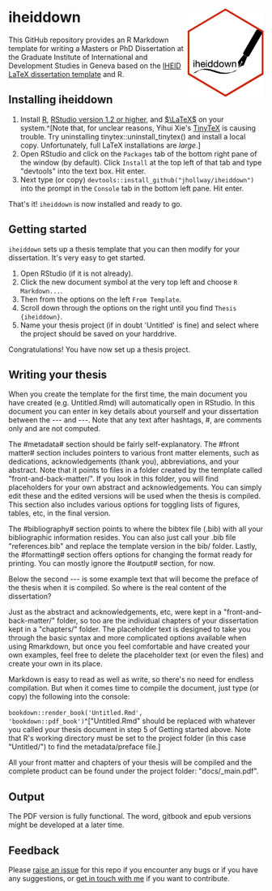 # iheiddown <img src="inst/iheiddown.png" align="right" width="150"/>

This GitHub repository provides an R Markdown template for writing a Masters or PhD Dissertation at the Graduate Institute of International and Development Studies in Geneva based on the [IHEID  LaTeX dissertation template](https://github.com/jhollway/iheidmytex) and R.

## Installing iheiddown

1. Install [R](https://cran.rstudio.com), [RStudio version 1.2 or higher](https://www.rstudio.com/products/rstudio/download/#download), and [$\LaTeX$](https://www.latex-project.org/get/) on your system.^[Note that, for unclear reasons, Yihui Xie's [TinyTeX](https://yihui.name/tinytex/) is causing trouble. Try uninstalling tinytex::uninstall_tinytex() and install a local copy. Unfortunately, full LaTeX installations are *large*.]
1. Open RStudio and click on the `Packages` tab of the bottom right pane of the window (by default).
Click `Install` at the top left of that tab and type "devtools" into the text box. Hit enter.
1. Next type (or copy) `devtools::install_github("jhollway/iheiddown")` into the prompt in the `Console` tab in the bottom left pane. Hit enter.

That's it! `iheiddown` is now installed and ready to go.

## Getting started

`iheiddown` sets up a thesis template that you can then modify for your dissertation.
It's very easy to get started.

1. Open RStudio (if it is not already).
1. Click the new document symbol at the very top left and choose `R Markdown...`. 
1. Then from the options on the left `From Template`. 
1. Scroll down through the options on the right until you find `Thesis   {iheiddown}`.
1. Name your thesis project (if in doubt 'Untitled' is fine) and select where the project should be saved on your harddrive.

Congratulations! You have now set up a thesis project.

<!--
- The R packages `bookdown`, `tidyverse`, and `reticulate` (the other packages you need should be automatically installed when you build this project for the first time in RStudio)
- (If on a Mac): Command line developer tools. You can install these by typing `xcode-select --install` in a terminal prompt
-->

## Writing your thesis

When you create the template for the first time, 
the main document you have created (e.g. Untitled.Rmd) will automatically open in RStudio.
In this document you can enter in key details about yourself and your dissertation
between the \-\-\- and \-\-\-.
Note that any text after hashtags, \#, are comments only and are not computed. 

The \#metadata\# section should be fairly self-explanatory.
The \#front matter\# section includes pointers to various front matter elements,
such as dedications, acknowledgements (thank you), abbreviations, and your abstract.
Note that it points to files in a folder created by the template 
called "front-and-back-matter/".
If you look in this folder, you will find placeholders for your own
abstract and acknowledgements.
You can simply edit these and the 
edited versions will be used when the thesis is compiled.
This section also includes various options for 
toggling lists of figures, tables, etc, in the final version.

The \#bibliography\# section points to where the bibtex file (.bib) with
all your bibliographic information resides.
You can also just call your .bib file "references.bib" and replace the
template version in the bib/ folder.
Lastly, the \#formatting\# section offers options for changing the format
ready for printing.
You can mostly ignore the \#output\# section, for now.

Below the second \-\-\- is some example text that will become 
the preface of the thesis when it is compiled.
So where is the real content of the dissertation?

Just as the abstract and acknowledgements, etc,
were kept in a "front-and-back-matter/" folder,
so too are the individual chapters of your dissertation
kept in a "chapters/" folder.
The placeholder text is designed to take you through the
basic syntax and more complicated options available when
using Rmarkdown,
but once you feel comfortable and have created your own
examples, feel free to delete the placeholder text
(or even the files) and create your own in its place.

Markdown is easy to read as well as write,
so there's no need for endless compilation.
But when it comes time to compile the document,
just type (or copy) the following into the console:

`bookdown::render_book('Untitled.Rmd', 'bookdown::pdf_book')`^["Untitled.Rmd" should be replaced with whatever you called your thesis document in step 5 of Getting started above. Note that R's working directory must be set to the project folder (in this case "Untitled/") to find the metadata/preface file.]

All your front matter and chapters of your thesis will be compiled
and the complete product can be found under the project folder: "docs/_main.pdf".

<!-- 
## Knitting individual chapters

To knit an individual chapter without compiling the entire thesis:
1. open the **.Rmd** file of a chapter
2. add a YAML header specifying the output format(s) (e.g. `bookdown::word_document2` for a word document you might want to upload to Google Docs for feedback from collaborators)
3. Click the `knit` button (the output file is then saved in the root folder)

As shown in the sample chapters' YAML headers, to output a single chapter to PDF, use:

```yaml
output:
  bookdown::pdf_document2:
    template: templates/iheiddiss.tex
```
This will format the chapter in the myiheidtex style but without including the front matter (table of contents, abstract, etc)
-->

## Output 

The PDF version is fully functional. 
The word, gitbook and epub versions might be developed at a later time.

## Feedback

Please [raise an issue](https://github.com/jhollway/iheiddown/issues) for this repo
if you encounter any bugs or if you have any suggestions,
or [get in touch with me](https://jameshollway.com) if you want to contribute.
